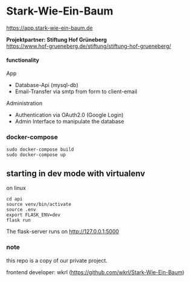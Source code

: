 # Stark-Wie-Ein-Baum
https://app.stark-wie-ein-baum.de


**Projektpartner: Stiftung Hof Grüneberg**<br>
https://www.hof-grueneberg.de/stiftung/stiftung-hof-grueneberg/

#### functionality
App
- Database-Api (mysql-db)
- Email-Transfer via smtp from form to client-email

Administration
- Authentication via OAuth2.0 (Google Login)
- Admin Interface to manipulate the database

### docker-compose
```
sudo docker-compose build
sudo docker-compose up
```

## starting in dev mode with virtualenv
on linux

```
cd api
source venv/bin/activate
source .env
export FLASK_ENV=dev
flask run
```

The flask-server runs on http://127.0.0.1:5000

### note
this repo is a copy of our private project.

frontend developer: wkrl (https://github.com/wkrl/Stark-Wie-Ein-Baum)

